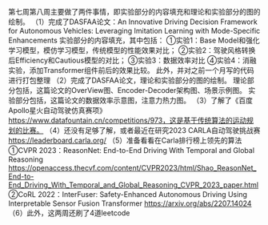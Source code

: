 第七周第八周主要做了两件事情，即实验部分的内容填充和理论和实验部分的图的绘制。
（1）完成了DASFAA论文：An Innovative Driving Decision Framework for Autonomous Vehicles: Leveraging Imitation Learning with Mode-Specific Enhancements
实验部分的内容填充，其中包括：
①实验1：Base Model和强化学习模型，模仿学习模型，传统模型的性能效果对比；
②实验2：驾驶风格转换后Efficiency和Cautious模型的对比；
③实验3：数据效率对比
④实验4：消融实验，添加Transformer组件前后的效果比较。
此外，并对之前一个月写的代码进行打包整理
（2）完成了DASFAA论文，理论和实验部分的图的绘制。
理论部分包括，这篇论文的OverView图、Encoder-Decoder架构图、场景示例图。
实验部分包括，这篇论文的数据效率示意图，注意力热力图。
（3）了解了《百度Apollo星火自动驾驶仿真赛项》https://www.datafountain.cn/competitions/973，这是基于传统算法的运动规划的比赛。
（4）还没有足够了解，或者最近在研究2023 CARLA自动驾驶挑战赛 https://leaderboard.carla.org/
（5）准备看看在Carla排行榜上领先的算法
①CVPR 2023：ReasonNet: End-to-End Driving With Temporal and Global Reasoning
https://openaccess.thecvf.com/content/CVPR2023/html/Shao_ReasonNet_End-to-End_Driving_With_Temporal_and_Global_Reasoning_CVPR_2023_paper.html
②CoRL 2022：InterFuser: Safety-Enhanced Autonomous Driving Using Interpretable Sensor Fusion Transformer
https://arxiv.org/abs/2207.14024
（6）此外，这两周还刷了4道leetcode